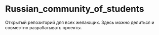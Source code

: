 # Russian_community_of_students
Открытый репозиторий для всех желающих. Здесь можно делиться и совместно разрабатывать проекты.
